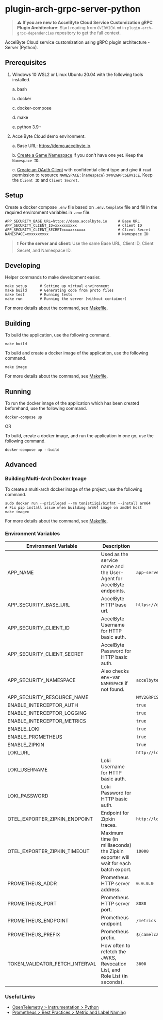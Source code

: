 # plugin-arch-grpc-server-python

> :warning: **If you are new to AccelByte Cloud Service Customization gRPC Plugin Architecture**: Start reading from `OVERVIEW.md` in `plugin-arch-grpc-dependencies` repository to get the full context.

AccelByte Cloud service customization using gRPC plugin architecture - Server (Python).

## Prerequisites

1. Windows 10 WSL2 or Linux Ubuntu 20.04 with the following tools installed.

    a. bash

    b. docker

    c. docker-compose

    d. make

    e. python 3.9+

2. AccelByte Cloud demo environment.

    a. Base URL: https://demo.accelbyte.io.

    b. [Create a Game Namespace](https://docs.accelbyte.io/esg/uam/namespaces.html#tutorials) if you don't have one yet. Keep the `Namespace ID`.

    c. [Create an OAuth Client](https://docs.accelbyte.io/guides/access/iam-client.html) with confidential client type and give it `read` permission to resource `NAMESPACE:{namespace}:MMV2GRPCSERVICE`. Keep the `Client ID` and `Client Secret`.

## Setup

Create a docker compose `.env` file based on `.env.template` file and fill in the required environment variables in `.env` file.

```
APP_SECURITY_BASE_URL=https://demo.accelbyte.io     # Base URL
APP_SECURITY_CLIENT_ID=xxxxxxxxxx                   # Client ID
APP_SECURITY_CLIENT_SECRET=xxxxxxxxxx               # Client Secret
NAMESPACE=xxxxxxxxxx                                # Namespace ID
```

> :exclamation: **For the server and client**: Use the same Base URL, Client ID, Client Secret, and Namespace ID.

## Developing

Helper commands to make development easier.

```
make setup      # Setting up virtual environment
make build      # Generating code from proto files
make test       # Running tests
make run        # Running the server (without container)
```

For more details about the command, see [Makefile](Makefile).

## Building

To build the application, use the following command.

```
make build
```

To build and create a docker image of the application, use the following command.

```
make image
```

For more details about the command, see [Makefile](Makefile).

## Running

To run the docker image of the application which has been created beforehand, use the following command.

```
docker-compose up
```

OR

To build, create a docker image, and run the application in one go, use the following command.

```
docker-compose up --build
```

## Advanced

### Building Multi-Arch Docker Image

To create a multi-arch docker image of the project, use the following command.

```
sudo docker run --privileged --rm tonistiigi/binfmt --install arm64     # Fix pip install issue when building arm64 image on amd64 host
make imagex
```

For more details about the command, see [Makefile](Makefile).

### Environment Variables

| Environment Variable           | Description                                                                         | Default                                  |
|--------------------------------|-------------------------------------------------------------------------------------|------------------------------------------|
| APP_NAME                       | Used as the service name and the User-Agent for AccelByte endpoints.                | `app-server`                             |
| APP_SECURITY_BASE_URL          | AccelByte HTTP base url.                                                            | `https://demo.accelbyte.io`              |
| APP_SECURITY_CLIENT_ID         | AccelByte Username for HTTP basic auth.                                             |                                          |
| APP_SECURITY_CLIENT_SECRET     | AccelByte Password for HTTP basic auth.                                             |                                          |
| APP_SECURITY_NAMESPACE         | Also checks env-var `NAMESPACE` if not found.                                       | `accelbyte`                              |
| APP_SECURITY_RESOURCE_NAME     |                                                                                     | `MMV2GRPCSERVICE`                        |
| ENABLE_INTERCEPTOR_AUTH        |                                                                                     | `true`                                   |
| ENABLE_INTERCEPTOR_LOGGING     |                                                                                     | `true`                                   |
| ENABLE_INTERCEPTOR_METRICS     |                                                                                     | `true`                                   |
| ENABLE_LOKI                    |                                                                                     | `true`                                   |
| ENABLE_PROMETHEUS              |                                                                                     | `true`                                   |
| ENABLE_ZIPKIN                  |                                                                                     | `true`                                   |
| LOKI_URL                       |                                                                                     | `http://localhost:3100/loki/api/v1/push` |
| LOKI_USERNAME                  | Loki Username for HTTP basic auth.                                                  |                                          |
| LOKI_PASSWORD                  | Loki Password for HTTP basic auth.                                                  |                                          |
| OTEL_EXPORTER_ZIPKIN_ENDPOINT  | Endpoint for Zipkin traces.                                                         | `http://localhost:9411/api/v2/spans`     |
| OTEL_EXPORTER_ZIPKIN_TIMEOUT   | Maximum time (in milliseconds) the Zipkin exporter will wait for each batch export. | `10000`                                  |
| PROMETHEUS_ADDR                | Prometheus HTTP server address.                                                     | `0.0.0.0`                                |
| PROMETHEUS_PORT                | Prometheus HTTP server port.                                                        | `8080`                                   |
| PROMETHEUS_ENDPOINT            | Prometheus endpoint.                                                                | `/metrics`                               |
| PROMETHEUS_PREFIX              | Prometheus prefix.                                                                  | `$(camelcase APP_NAME)`                  |
| TOKEN_VALIDATOR_FETCH_INTERVAL | How often to refetch the JWKS, Revocation List, and Role List (in seconds).         | `3600`                                   |

### Useful Links

- [OpenTelemetry  > Instrumentation > Python](https://opentelemetry.io/docs/instrumentation/python)
- [Prometheus > Best Practices > Metric and Label Naming](https://prometheus.io/docs/practices/naming)
